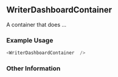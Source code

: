 ## WriterDashboardContainer
A container that does ...

### Example Usage

```js
<WriterDashboardContainer  />
```


### Other Information

